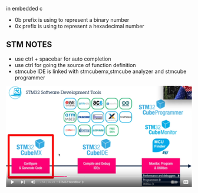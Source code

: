 in embedded c 

- 0b prefix is using to represent a binary number
- 0x prefix is using to represent a hexadecimal number

## STM NOTES
* use ctrl + spacebar for auto completion 
* use ctrl for going the source of function definition
* stmcube IDE is linked with stmcubemx,stmcube analyzer and stmcube programmer  

<img src=utils/stmcube.png>